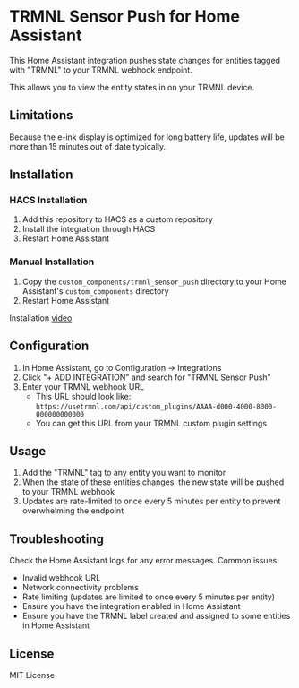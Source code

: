 # TRMNL Sensor Push for Home Assistant

This Home Assistant integration pushes state changes for entities tagged with "TRMNL" to your TRMNL webhook endpoint.

This allows you to view the entity states in on your TRMNL device.

## Limitations
Because the e-ink display is optimized for long battery life, updates will be more than 15 minutes out of date typically.

## Installation

### HACS Installation
1. Add this repository to HACS as a custom repository
2. Install the integration through HACS
3. Restart Home Assistant

### Manual Installation
1. Copy the `custom_components/trmnl_sensor_push` directory to your Home Assistant's `custom_components` directory
2. Restart Home Assistant

Installation [video](https://screen.studio/share/LFguEhAJ)

## Configuration

1. In Home Assistant, go to Configuration → Integrations
2. Click "+ ADD INTEGRATION" and search for "TRMNL Sensor Push"
3. Enter your TRMNL webhook URL
   - This URL should look like: `https://usetrmnl.com/api/custom_plugins/AAAA-d000-4000-8000-000000000000`
   - You can get this URL from your TRMNL custom plugin settings

## Usage

1. Add the "TRMNL" tag to any entity you want to monitor
2. When the state of these entities changes, the new state will be pushed to your TRMNL webhook
3. Updates are rate-limited to once every 5 minutes per entity to prevent overwhelming the endpoint

## Troubleshooting

Check the Home Assistant logs for any error messages. Common issues:
- Invalid webhook URL
- Network connectivity problems
- Rate limiting (updates are limited to once every 5 minutes per entity)
- Ensure you have the integration enabled in Home Assistant
- Ensure you have the TRMNL label created and assigned to some entities in Home Assistant

## License

MIT License 